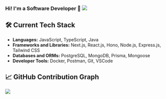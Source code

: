 ### Hi! I'm a Software Developer 👋 ![](https://komarev.com/ghpvc/?username=rathoretaruncodes&color=a020f0)

## 🛠️ Current Tech Stack

- **Languages:** JavaScript, TypeScript, Java
- **Frameworks and Libraries:** Next.js, React.js, Hono, Node.js, Express.js, Tailwind CSS
- **Databases and ORMs:** PostgreSQL, MongoDB, Prisma, Mongoose
- **Developer Tools:** Docker, Postman, Git, VSCode

## 📈 GitHub Contribution Graph

![](https://github-readme-activity-graph.vercel.app/graph?username=rathoretaruncodes&theme=react&hide_title&line=a020f0&point=a020f0)